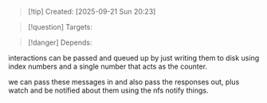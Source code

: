 
>[!tip] Created: [2025-09-21 Sun 20:23]

>[!question] Targets: 

>[!danger] Depends: 

interactions can be passed and queued up by just writing them to disk using index numbers and a single number that acts as the counter.

we can pass these messages in and also pass the responses out, plus watch and be notified about them using the nfs notify things.

